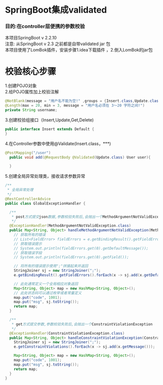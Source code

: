 # SpringBoot集成validated
### 目的:在controller层便携的参数校验
本项目SpringBoot v 2.2.10  
注意: 从SpringBoot v 2.3 之前都是自带validated jar 包  
本项目使用了LomBok插件，安装步骤1.idea下载插件 ，2.倒入LomBok的jar包
# 校验核心步骤
1.创建POJO对象  
2.给POJO属性加上校验注解  
```java
@NotBlank(message = "用户名不能为空!" ,groups = {Insert.class,Update.class})
@Length(max = 20, min = 3, message = "用户名必须在 3～20 字符之间!")
private String username;
```
3.创建校验组接口（Insert,Update,Get,Delete) 
```java
public interface Insert extends Default {
}
```
4.在Controller参数中使用@Validate(Insert.class，***)  
```java
@PostMapping("/user")
  public void add(@RequestBody @Validated(Update.class) User user){
  
  }
```
5.创建全局异常处理类，接收请求参数异常
```java
/**
 * 全局异常处理
 */
@RestControllerAdvice
public class GlobalExceptionHandler {

  /**
   * post方式提交json数据,参数校验失败后,会抛出一个MethodArgumentNotValidException
   */
  @ExceptionHandler(MethodArgumentNotValidException.class)
  public Map<String, Object> handleMethodArgumentNotValidException(MethodArgumentNotValidException e) {
    // 获取所有的错误
    // List<FieldError> fieldErrors = e.getBindingResult().getFieldErrors();
    // 获取错误提示
    // System.out.println(fieldErrors.get(0).getDefaultMessage());
    // 获取错误字段
    // System.out.println(fieldErrors.get(0).getField());

    // 将所有的错误提示使用";"拼接起来并返回
    StringJoiner sj = new StringJoiner(";");
    e.getBindingResult().getFieldErrors().forEach(x -> sj.add(x.getDefaultMessage()));

    // 此处通常定义一个全局相应对象返回
    Map<String, Object> map = new HashMap<String, Object>();
    // 此处状态码可以通过枚举或者常量定义
    map.put("code", 1001);
    map.put("msg", sj.toString());
    return map;
  }

  /**
   * get方式提交参数,参数校验失败后,会抛出一个ConstraintViolationException
   */
  @ExceptionHandler(ConstraintViolationException.class)
  public Map<String, Object> handleConstraintViolationException(ConstraintViolationException e) {
    StringJoiner sj = new StringJoiner(";");
    e.getConstraintViolations().forEach(x -> sj.add(x.getMessage()));

    Map<String, Object> map = new HashMap<String, Object>();
    map.put("code", 1001);
    map.put("msg", sj.toString());
    return map;
  }
}
```

